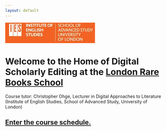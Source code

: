 ```yaml
---
layout: default
---
```


![IES-logo](IES-logo.jpg)

# Welcome to the Home of Digital Scholarly Editing at the [London Rare Books School](https://www.ies.sas.ac.uk/study-training/study-weeks/london-rare-books-school)

Course tutor: Christopher Ohge, Lecturer in Digital Approaches to Literature (Institute of English Studies, School of Advanced Study, University of London)

## [Enter the course schedule.](course-outline.md)
